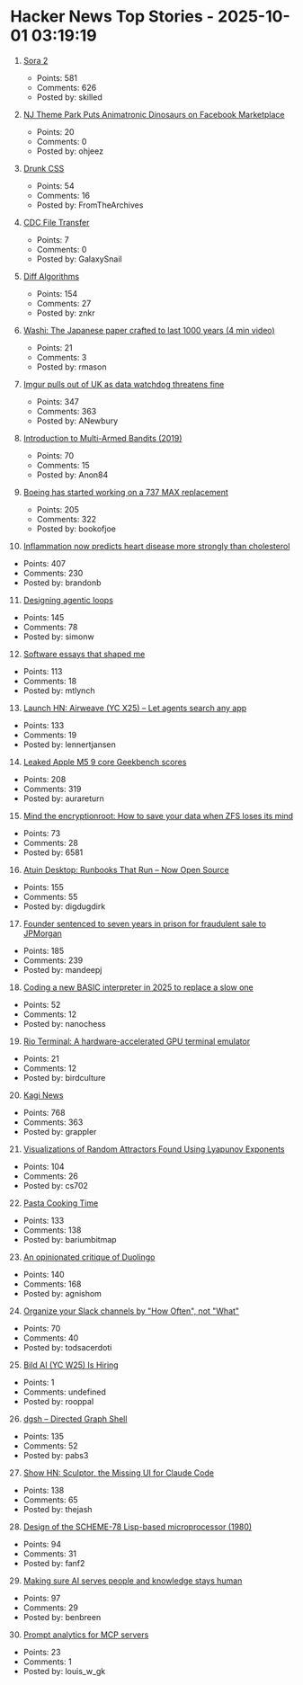 # Hacker News Top Stories - 2025-10-01 03:19:19

1. [Sora 2](https://openai.com/index/sora-2/)
   - Points: 581
   - Comments: 626
   - Posted by: skilled

2. [NJ Theme Park Puts Animatronic Dinosaurs on Facebook Marketplace](https://gizmodo.com/new-jersey-theme-park-puts-animatronic-dinosaurs-on-facebook-marketplace-as-it-shuts-down-2000664489)
   - Points: 20
   - Comments: 0
   - Posted by: ohjeez

3. [Drunk CSS](https://shkspr.mobi/blog/2025/09/drunk-css/)
   - Points: 54
   - Comments: 16
   - Posted by: FromTheArchives

4. [CDC File Transfer](https://github.com/google/cdc-file-transfer)
   - Points: 7
   - Comments: 0
   - Posted by: GalaxySnail

5. [Diff Algorithms](https://flo.znkr.io/diff/)
   - Points: 154
   - Comments: 27
   - Posted by: znkr

6. [Washi: The Japanese paper crafted to last 1000 years (4 min video)](https://www.bbc.com/reel/video/p0m4mg2j/washi-the-japanese-paper-crafted-to-last-1-000-years)
   - Points: 21
   - Comments: 3
   - Posted by: rmason

7. [Imgur pulls out of UK as data watchdog threatens fine](https://www.express.co.uk/news/uk/2115228/image-site-imgur-pulls-out)
   - Points: 347
   - Comments: 363
   - Posted by: ANewbury

8. [Introduction to Multi-Armed Bandits (2019)](https://arxiv.org/abs/1904.07272)
   - Points: 70
   - Comments: 15
   - Posted by: Anon84

9. [Boeing has started working on a 737 MAX replacement](https://www.wsj.com/business/airlines/boeing-has-started-working-on-a-737-max-replacement-40a110df)
   - Points: 205
   - Comments: 322
   - Posted by: bookofjoe

10. [Inflammation now predicts heart disease more strongly than cholesterol](https://www.empirical.health/blog/inflammation-and-heart-health/)
   - Points: 407
   - Comments: 230
   - Posted by: brandonb

11. [Designing agentic loops](https://simonwillison.net/2025/Sep/30/designing-agentic-loops/)
   - Points: 145
   - Comments: 78
   - Posted by: simonw

12. [Software essays that shaped me](https://refactoringenglish.com/blog/software-essays-that-shaped-me/)
   - Points: 113
   - Comments: 18
   - Posted by: mtlynch

13. [Launch HN: Airweave (YC X25) – Let agents search any app](https://github.com/airweave-ai/airweave)
   - Points: 133
   - Comments: 19
   - Posted by: lennertjansen

14. [Leaked Apple M5 9 core Geekbench scores](https://browser.geekbench.com/v6/cpu/14173685)
   - Points: 208
   - Comments: 319
   - Posted by: aurareturn

15. [Mind the encryptionroot: How to save your data when ZFS loses its mind](https://sambowman.tech/blog/posts/mind-the-encryptionroot-how-to-save-your-data-when-zfs-loses-its-mind/)
   - Points: 73
   - Comments: 28
   - Posted by: 6581

16. [Atuin Desktop: Runbooks That Run – Now Open Source](https://blog.atuin.sh/atuin-desktop-open-source/)
   - Points: 155
   - Comments: 55
   - Posted by: digdugdirk

17. [Founder sentenced to seven years in prison for fraudulent sale to JPMorgan](https://www.cnn.com/2025/09/30/business/charlie-javice-frank-sentenced-jpmorgan-intl)
   - Points: 185
   - Comments: 239
   - Posted by: mandeepj

18. [Coding a new BASIC interpreter in 2025 to replace a slow one](https://nanochess.org/ecs_basic.html)
   - Points: 52
   - Comments: 12
   - Posted by: nanochess

19. [Rio Terminal: A hardware-accelerated GPU terminal emulator](https://rioterm.com/)
   - Points: 21
   - Comments: 12
   - Posted by: birdculture

20. [Kagi News](https://blog.kagi.com/kagi-news)
   - Points: 768
   - Comments: 363
   - Posted by: grappler

21. [Visualizations of Random Attractors Found Using Lyapunov Exponents](https://paulbourke.net/fractals/lyapunov/)
   - Points: 104
   - Comments: 26
   - Posted by: cs702

22. [Pasta Cooking Time](https://www.jefftk.com/p/pasta-cooking-time)
   - Points: 133
   - Comments: 138
   - Posted by: bariumbitmap

23. [An opinionated critique of Duolingo](https://isomorphism.xyz/blog/2025/duolingo/)
   - Points: 140
   - Comments: 168
   - Posted by: agnishom

24. [Organize your Slack channels by "How Often", not "What"](https://aggressivelyparaphrasing.me/2025/09/30/organize-your-slack-channels-by-how-often-not-what/)
   - Points: 70
   - Comments: 40
   - Posted by: todsacerdoti

25. [Bild AI (YC W25) Is Hiring](https://www.ycombinator.com/companies/bild-ai/jobs/m2ilR5L-founding-engineer-applied-ai)
   - Points: 1
   - Comments: undefined
   - Posted by: rooppal

26. [dgsh – Directed Graph Shell](https://www2.dmst.aueb.gr/dds/sw/dgsh/)
   - Points: 135
   - Comments: 52
   - Posted by: pabs3

27. [Show HN: Sculptor, the Missing UI for Claude Code](https://imbue.com/sculptor/)
   - Points: 138
   - Comments: 65
   - Posted by: thejash

28. [Design of the SCHEME-78 Lisp-based microprocessor (1980)](https://dl.acm.org/doi/10.1145/359024.359031)
   - Points: 94
   - Comments: 31
   - Posted by: fanf2

29. [Making sure AI serves people and knowledge stays human](https://diff.wikimedia.org/2025/09/30/making-sure-ai-serves-people-and-knowledge-stays-human-wikimedia-foundation-publishes-a-human-rights-impact-assessment-on-the-interaction-of-ai-and-machine-learning-with-wikimedia-projects/)
   - Points: 97
   - Comments: 29
   - Posted by: benbreen

30. [Prompt analytics for MCP servers](https://hyprmcp.com/blog/mcp-server-prompt-analytics/)
   - Points: 23
   - Comments: 1
   - Posted by: louis_w_gk

